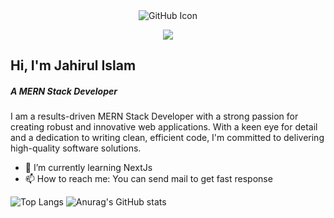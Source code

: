<div style="margin: 0 auto; text-align: center;">
    <img src="https://media.licdn.com/dms/image/D5616AQH_MGOO9hb1hg/profile-displaybackgroundimage-shrink_350_1400/0/1691398463805?e=1703116800&v=beta&t=PksvZcAAezlAdhH6GLXwSCWuUIzr9bxURgANL-EhyzI" alt="GitHub Icon">
</div>

<div style="text-align: center;">
  
![](https://komarev.com/ghpvc/?username=jahirul94)
</div>

<h2>Hi, I'm Jahirul Islam</h2>
<h5>A  MERN Stack Developer</h5> 

<p>I am a results-driven MERN Stack Developer with a strong passion for creating robust and innovative web applications. With a keen eye for detail and a dedication to writing clean, efficient code, I'm committed to delivering high-quality software solutions.</p>

- 🌱 I’m currently learning NextJs 
- 📫 How to reach me: You can send mail to get fast response 


![Top Langs](https://github-readme-stats.vercel.app/api/top-langs/?username=jahirul94&layout=compact)
![Anurag's GitHub stats](https://github-readme-stats.vercel.app/api?username=jahirul94&show_icons=true&theme=transparant)



